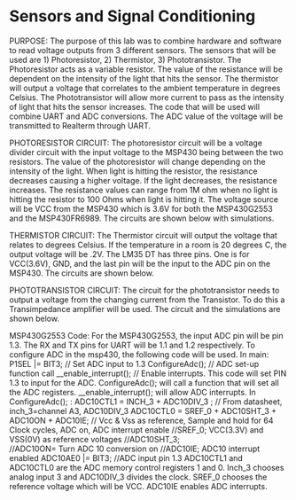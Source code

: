 # Sensors and Signal Conditioning


PURPOSE: 
The purpose of this lab was to combine hardware and software to read voltage outputs from 3 different sensors. The sensors that will be used are 1) Photoresistor, 2) Thermistor, 3) Phototransistor. The Photoresistor acts as a variable resistor. The value of the resistance will be dependent on the intensity of the light that hits the sensor. The thermistor will output a voltage that correlates to the ambient temperature in degrees Celsius. The Phototransistor will allow more current to pass as the intensity of light that hits the sensor increases.  The code that will be used will combine UART and ADC conversions. The ADC value of the voltage will be transmitted to Realterm through UART.

PHOTORESISTOR CIRCUIT:
The photoresistor circuit will be a voltage divider circuit with the input voltage to the MSP430 being between the two resistors. The value of the photoresistor will change depending on the intensity of the light. When light is hitting the resistor, the resistance decreases causing a higher voltage. If the light decreases, the resistance increases. The resistance values can range from 1M ohm when no light is hitting the resistor to 100 Ohms when light is hitting it.  The voltage source will be VCC from the MSP430  which is 3.6V for both the MSP430G2553 and the MSP430FR6989. The circuits are shown below with simulations.

THERMISTOR CIRCUIT:
The Thermistor circuit will output the voltage that relates to degrees Celsius. If the temperature in a room is 20 degrees C, the output voltage will be .2V. The LM35 DT has three pins. One is for VCC(3.6V), GND, and the last pin will be the input to the ADC pin on the MSP430. The circuits are shown below. 


PHOTOTRANSISTOR CIRCUIT:
The circuit for the phototransistor needs to output a voltage from the changing current from the Transistor. To do this a Transimpedance amplifier will be used.  The circuit and the simulations are shown below.




MSP430G2553 Code:
For the MSP430G2553, the input ADC pin will be pin 1.3. The RX and TX pins for UART will be 1.1 and 1.2 respectively.  To configure ADC in the msp430, the following code will be used.
In main:
P1SEL |= BIT3;                    // Set ADC input to 1.3
        ConfigureAdc();                    // ADC set-up function call
        __enable_interrupt();            // Enable interrupts.
This code will set PIN 1.3 to input for the ADC. ConfigureAdc(); will call a function that will set all the ADC registers. __enable_interrupt(); will allow ADC interrupts.
In ConfigureAdc(); :
ADC10CTL1 = INCH_3 + ADC10DIV_3 ;  // From datasheet, inch_3=channel A3, ADC10DIV_3
    ADC10CTL0 = SREF_0 + ADC10SHT_3 + ADC10ON + ADC10IE; // Vcc & Vss as reference, Sample and hold for 64 Clock cycles, ADC on, ADC interrupt enable
    //SREF_0; VCC(3.3V) and VSS(0V) as reference voltages
    //ADC10SHT_3;  
    //ADC10ON= Turn ADC 10 conversion on
    //ADC10IE; ADC10 interrupt enabled 
    ADC10AE0 |= BIT3;    //ADC input pin 1.3
ADC10CTL1 and ADC10CTL0 are the ADC memory control registers 1 and 0. Inch_3 chooses analog input 3 and ADC10DIV_3 divides the clock. SREF_0 chooses the reference voltage which will be VCC. ADC10IE enables ADC interrupts. 





